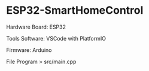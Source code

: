 # ESP32-SmartHomeControl

Hardware Board:
ESP32

Tools Software:
VSCode with PlatformIO

Firmware:
Arduino

File Program > src/main.cpp
